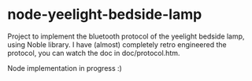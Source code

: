 # node-yeelight-bedside-lamp

Project to implement the bluetooth protocol of the yeelight bedside lamp, using Noble library.
I have (almost) completely retro engineered the protocol, you can watch the doc in doc/protocol.htm.

Node implementation in progress :)